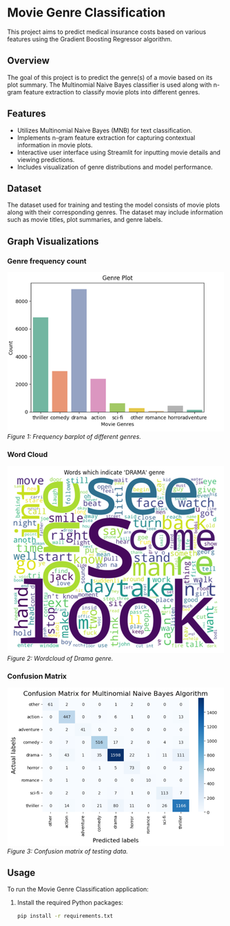 # Movie Genre Classification

This project aims to predict medical insurance costs based on various features using the Gradient Boosting Regressor algorithm.

## Overview

The goal of this project is to predict the genre(s) of a movie based on its plot summary. The Multinomial Naive Bayes classifier is used along with n-gram feature extraction to classify movie plots into different genres.

## Features

- Utilizes Multinomial Naive Bayes (MNB) for text classification.
- Implements n-gram feature extraction for capturing contextual information in movie plots.
- Interactive user interface using Streamlit for inputting movie details and viewing predictions.
- Includes visualization of genre distributions and model performance.

## Dataset

The dataset used for training and testing the model consists of movie plots along with their corresponding genres. The dataset may include information such as movie titles, plot summaries, and genre labels.

## Graph Visualizations

### Genre frequency count

![](https://github.com/Aditya285-S/Movie-Genre-Classification/blob/main/Visualizations/Genre%20frequency%20count.png)
*Figure 1: Frequency barplot of different genres.*

### Word Cloud

![](https://github.com/Aditya285-S/Movie-Genre-Classification/blob/main/Visualizations/Word%20cloud%20of%20Drama.png)
*Figure 2: Wordcloud of Drama genre.*

### Confusion Matrix

![](https://github.com/Aditya285-S/Movie-Genre-Classification/blob/main/Visualizations/Confution%20Matrix%20of%20train%20data.png)
*Figure 3: Confusion matrix of testing data.*

## Usage

To run the Movie Genre Classification application:

1. Install the required Python packages:
   ```bash
   pip install -r requirements.txt
